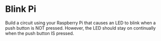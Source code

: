 # Blink Pi

Build a circuit using your Raspberry Pi that causes an LED to blink when a push button is NOT pressed. However, the LED should stay on continually when the push button IS pressed.
